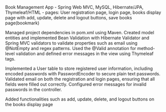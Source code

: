 Book Management App - Spring Web MVC, MySQL, Hibernate/JPA, Thymeleaf/HTML - pages: User registration page, login page, books display page with add, update, delete and logout buttons, save books page(bookmark)

Managed project dependencies in pom.xml using Maven. Created model entities and implemented Bean Validation with Hibernate Validator and Spring MVC validators to validate properties such as email using @NotEmpty and regex patterns. Used the @Valid annotation for method-level validation and defined error messages in the view using Thymeleaf tags.

Implemented a User table to store registered user information, including encoded passwords with PasswordEncoder to secure plain text passwords. Validated email on both the registration and login pages, ensuring that all fields were filled out correctly. Configured error messages for invalid passwords in the controller.

Added functionalities such as add, update, delete, and logout buttons on the books display page
